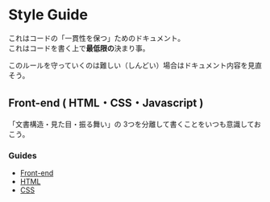 # Style Guide
これはコードの「一貫性を保つ」ためのドキュメント。  
これはコードを書く上で**最低限の**決まり事。

このルールを守っていくのは難しい（しんどい）場合はドキュメント内容を見直そう。

## Front-end ( HTML・CSS・Javascript )
「文書構造・見た目・振る舞い」の 3つを分離して書くことをいつも意識しておこう。

### Guides
- [Front-end](front-end.md)
- [HTML](html.md)
- [CSS](css.md)
